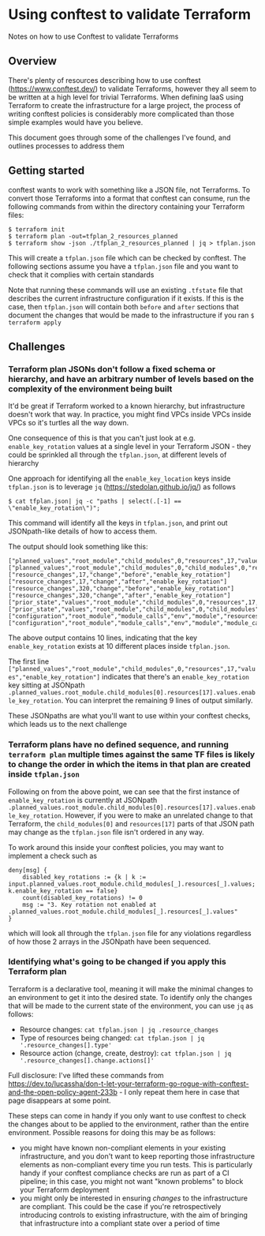 # Using conftest to validate Terraform
Notes on how to use Conftest to validate Terraforms

## Overview
There's plenty of resources describing how to use conftest (https://www.conftest.dev/) to validate Terraforms, however they all seem to be written at a high level for trivial Terraforms. When defining IaaS using Terraform to create the infrastructure for a large project, the process of writing conftest policies is considerably more complicated than those simple examples would have you believe.

This document goes through some of the challenges I've found, and outlines processes to address them

## Getting started

conftest wants to work with something like a JSON file, not Terraforms. To convert those Terraforms into a format that conftest can consume, run the following commands from within the directory containing your Terraform files:
```
$ terraform init
$ terraform plan -out=tfplan_2_resources_planned
$ terraform show -json ./tfplan_2_resources_planned | jq > tfplan.json
```

This will create a `tfplan.json` file which can be checked by conftest. The following sections assume you have a `tfplan.json` file and you want to check that it complies with certain standards

Note that running these commands will use an existing `.tfstate` file that describes the current infrastructure configuration if it exists. If this is the case, then `tfplan.json` will contain both `before` and `after` sections that document the changes that would be made to the infrastructure if you ran `$ terraform apply`

## Challenges

### Terraform plan JSONs don't follow a fixed schema or hierarchy, and have an arbitrary number of levels based on the complexity of the environment being built

It'd be great if Terraform worked to a known hierarchy, but infrastructure doesn't work that way. In practice, you might find VPCs inside VPCs inside VPCs so it's turtles all the way down.

One consequence of this is that you can't just look at e.g. `enable_key_rotation` values at a single level in your Terraform JSON - they could be sprinkled all through the `tfplan.json`, at different levels of hierarchy

One approach for identifying all the `enable_key_location` keys inside `tfplan.json` is to leverage `jq` (https://stedolan.github.io/jq/) as follows

```
$ cat tfplan.json| jq -c "paths | select(.[-1] == \"enable_key_rotation\")";
```

This command will identify all the keys in `tfplan.json`, and print out JSONpath-like details of how to access them.

The output should look something like this:

```
["planned_values","root_module","child_modules",0,"resources",17,"values","enable_key_rotation"]
["planned_values","root_module","child_modules",0,"child_modules",0,"resources",82,"values","enable_key_rotation"]
["resource_changes",17,"change","before","enable_key_rotation"]
["resource_changes",17,"change","after","enable_key_rotation"]
["resource_changes",320,"change","before","enable_key_rotation"]
["resource_changes",320,"change","after","enable_key_rotation"]
["prior_state","values","root_module","child_modules",0,"resources",17,"values","enable_key_rotation"]
["prior_state","values","root_module","child_modules",0,"child_modules",4,"resources",82,"values","enable_key_rotation"]
["configuration","root_module","module_calls","env","module","resources",17,"expressions","enable_key_rotation"]
["configuration","root_module","module_calls","env","module","module_calls","fargate_tasks","module","resources",82,"expressions","enable_key_rotation"]
```

The above output contains 10 lines, indicating that the key `enable_key_rotation` exists at 10 different places inside `tfplan.json`.

The first line `["planned_values","root_module","child_modules",0,"resources",17,"values","enable_key_rotation"]` indicates that there's an `enable_key_rotation` key sitting at JSONpath `.planned_values.root_module.child_modules[0].resources[17].values.enable_key_rotation`. You can interpret the remaining 9 lines of output similarly.

These JSONpaths are what you'll want to use within your conftest checks, which leads us to the next challenge

### Terraform plans have no defined sequence, and running `terraform plan` multiple times against the same TF files is likely to change the order in which the items in that plan are created inside `tfplan.json`

Following on from the above point, we can see that the first instance of `enable_key_rotation` is currently at JSONpath `.planned_values.root_module.child_modules[0].resources[17].values.enable_key_rotation`. However, if you were to make an unrelated change to that Terraform, the `child_modules[0]` and `resources[17]` parts of that JSON path may change as the `tfplan.json` file isn't ordered in any way.

To work around this inside your conftest policies, you may want to implement a check such as 
```
deny[msg] {
    disabled_key_rotations := {k | k := input.planned_values.root_module.child_modules[_].resources[_].values; k.enable_key_rotation == false}
    count(disabled_key_rotations) != 0
    msg := "3. Key rotation not enabled at .planned_values.root_module.child_modules[_].resources[_].values"
}
```
which will look all through the `tfplan.json` file for any violations regardless of how those 2 arrays in the JSONpath have been sequenced.

### Identifying what's going to be changed if you apply this Terraform plan

Terraform is a declarative tool, meaning it will make the minimal changes to an environment to get it into the desired state. To identify only the changes that will be made to the current state of the environment, you can use `jq` as follows:
- Resource changes: `cat tfplan.json | jq .resource_changes`
- Type of resources being changed: `cat tfplan.json | jq '.resource_changes[].type'`
- Resource action (change, create, destroy): `cat tfplan.json | jq '.resource_changes[].change.actions[]'`

Full disclosure: I've lifted these commands from https://dev.to/lucassha/don-t-let-your-terraform-go-rogue-with-conftest-and-the-open-policy-agent-233b - I only repeat them here in case that page disappears at some point.

These steps can come in handy if you only want to use conftest to check the changes about to be applied to the environment, rather than the entire environment. Possible reasons for doing this may be as follows:
- you might have known non-compliant elements in your existing infrastructure, and you don't want to keep reporting those infrastructure elements as non-compliant every time you run tests. This is particularly handy if your conftest compliance checks are run as part of a CI pipeline; in this case, you might not want "known problems" to block your Terraform deployment
- you might only be interested in ensuring _changes_ to the infrastructure are compliant. This could be the case if you're retrospectively introducing controls to existing infrastructure, with the aim of bringing that infrastructure into a compliant state over a period of time
